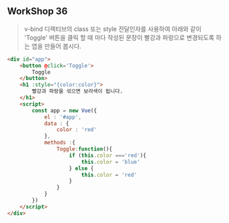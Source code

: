 ## WorkShop 36

> v-bind 디렉티브의 class 또는 style 전달인자를 사용하여 아래와 같이 'Toggle' 버튼을 클릭 할 때 마다 작성된 문장이 빨강과 파랑으로 변경되도록 하는 앱을 만들어 봅시다.

```html
<div id="app">
    <button @click='Toggle'>
        Toggle
    </button>
    <h1 :style="{color:color}">
        빨강과 파랑을 섞으면 보라색이 됩니다.
    </h1>
    <script>
    	const app = new Vue({
            el : '#app',
            data : {
                color : 'red'
            },
            methods :{
                Toggle:function(){
                    if (this.color ==='red'){
                        this.color = 'blue'
                    } else {
                        this.color = 'red'
                    }
                }
            }
        })
    </script>
</div>
```

